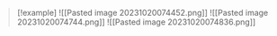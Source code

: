 >[!example] 
> ![[Pasted image 20231020074452.png]]
> ![[Pasted image 20231020074744.png]]
> ![[Pasted image 20231020074836.png]]



